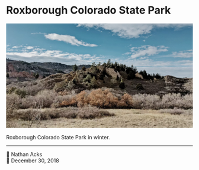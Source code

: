 # Roxborough Colorado State Park

![A low hill composed of slabs of white stone](assets/2018-12-30-roxborough-colorado-state-park.webp)

Roxborough Colorado State Park in winter.

- - - -

<span aria-hidden="true">👤</span> Nathan Acks  
<span aria-hidden="true">📅</span> December 30, 2018

